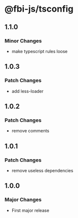 # @fbi-js/tsconfig

## 1.1.0

### Minor Changes

- make typescript rules loose

## 1.0.3

### Patch Changes

- add less-loader

## 1.0.2

### Patch Changes

- remove comments

## 1.0.1

### Patch Changes

- remove useless dependencies

## 1.0.0

### Major Changes

- First major release
